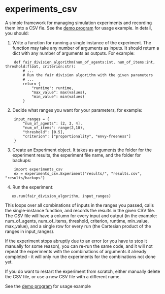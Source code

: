 # experiments_csv
A simple framework for managing simulation experiments and recording them into a CSV fie.
See the [demo program](demo/demo.py) for usage example. In detail, you should:

1. Write a function for running a single instance of the experiment.
The function may take any number of arguments as inputs.
It should return a dict with any number of arguments as outputs.
For example:

```
    def fair_division_algorithm(num_of_agents:int, num_of_items:int, threshold:float, criterion:str):
        # ...
        # Run the fair division algorithm with the given parameters
        # ...
        return {
            "runtime": runtime,
            "max_value": max(values),
            "min_value": min(values)
        }
```

2. Decide what ranges you want for your parameters, for example:

```
    input_ranges = {
        "num_of_agents": [2, 3, 4],
        "num_of_items": range(2,10),
        "threshold": [0.5],
        "criterion": ["proportionality", "envy-freeness"]
    }
```

3. Create an Experiment object. It takes as arguments the folder for the experiment results, the experiment file name, and the folder for backups:

```
    import experiments_csv
    ex = experiments_csv.Experiment("results/", "results.csv", "results/backups")
```

4. Run the experiment:

```
   ex.run(fair_division_algorithm, input_ranges)
```

This loops over all combinations of inputs in the ranges you passed, calls the single-instance function, and records the results in the given CSV file. The CSV file will have a column for every input and output (in the example: num_of_agents, num_of_items, threshold, criterion, runtime, min_value, max_value), and a single row for every run (the Cartesian product of the ranges in input_ranges).

If the experiment stops abruptly due to an error (or you have to stop it manually for some reason), you can re-run the same code, and it will not repeat the experiments with the combinations of arguments it already completed - it will only run the experiments for the combinations not done yet.

If you do want to restart the experiment from scratch, either manually delete the CSV file, or use a new CSV file with a different name.

See the [demo program](demo/demo.py) for usage example